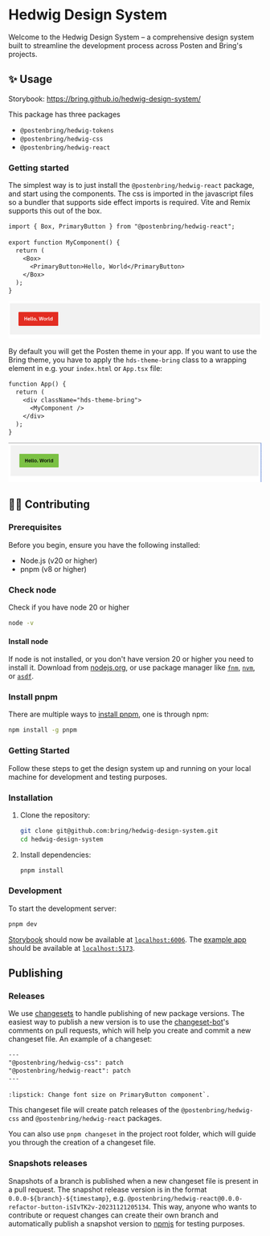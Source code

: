 # Hedwig Design System

Welcome to the Hedwig Design System – a comprehensive design system built to streamline the development process across Posten and Bring's projects.

## ✨ Usage

Storybook: https://bring.github.io/hedwig-design-system/

This package has three packages

- `@postenbring/hedwig-tokens`
- `@postenbring/hedwig-css`
- `@postenbring/hedwig-react`

### Getting started

The simplest way is to just install the `@postenbring/hedwig-react` package, and start using the components. The css is imported in the javascript files so a bundler that supports side effect imports is required. Vite and Remix supports this out of the box.

```tsx
import { Box, PrimaryButton } from "@postenbring/hedwig-react";

export function MyComponent() {
  return (
    <Box>
      <PrimaryButton>Hello, World</PrimaryButton>
    </Box>
  );
}
```

![Button inside Box with Posten theme](screenshots/box-and-button-posten-theme.png)

By default you will get the Posten theme in your app. If you want to use the Bring theme, you have to apply the `hds-theme-bring` class to a wrapping element in e.g. your `index.html` or `App.tsx` file:

```tsx
function App() {
  return (
    <div className="hds-theme-bring">
      <MyComponent />
    </div>
  );
}
```

![Button inside Box with Bring theme](screenshots/box-and-button-bring-theme.png)

## 🧑‍💻 Contributing

### Prerequisites

Before you begin, ensure you have the following installed:

- Node.js (v20 or higher)
- pnpm (v8 or higher)

### Check node

Check if you have node 20 or higher

```bash
node -v
```

#### Install node

If node is not installed, or you don't have version 20 or higher you need to install it. Download from [nodejs.org](https://nodejs.org/en/download/), or use package manager like [`fnm`](https://github.com/Schniz/fnm), [`nvm`](https://github.com/nvm-sh/nvm), or [`asdf`](https://github.com/asdf-vm/asdf).

### Install pnpm

There are multiple ways to [install pnpm](https://pnpm.io/installation), one is through npm:

```bash
npm install -g pnpm
```

### Getting Started

Follow these steps to get the design system up and running on your local machine for development and testing purposes.

### Installation

1. Clone the repository:
   ```bash
   git clone git@github.com:bring/hedwig-design-system.git
   cd hedwig-design-system
   ```
2. Install dependencies:
   ```bash
   pnpm install
   ```

### Development

To start the development server:

```bash
pnpm dev
```

[Storybook](https://storybook.js.org/) should now be available at [`localhost:6006`](http://localhost:6006). The [example app](apps/example/) should be available at [`localhost:5173`](http://localhost:5173).

## Publishing

### Releases

We use [changesets](https://github.com/changesets/changesets) to handle publishing of new package versions. The easiest way to publish a new version is to use the [changeset-bot](https://github.com/apps/changeset-bot)'s comments on pull requests, which will help you create and commit a new changeset file. An example of a changeset:

```
---
"@postenbring/hedwig-css": patch
"@postenbring/hedwig-react": patch
---

:lipstick: Change font size on PrimaryButton component`.
```

This changeset file will create patch releases of the `@postenbring/hedwig-css` and `@postenbring/hedwig-react` packages.

You can also use `pnpm changeset` in the project root folder, which will guide you through the creation of a changeset file.

### Snapshots releases

Snapshots of a branch is published when a new changeset file is present in a pull request. The snapshot release version is in the format `0.0.0-${branch}-${timestamp}`, e.g. `@postenbring/hedwig-react@0.0.0-refactor-button-iSIvTK2v-20231121205134`. This way, anyone who wants to contribute or request changes can create their own branch and automatically publish a snapshot version to [npmjs](https://www.npmjs.com/) for testing purposes.
